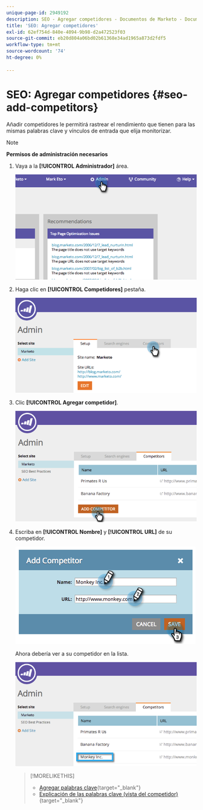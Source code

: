 ```yaml
---
unique-page-id: 2949192
description: SEO - Agregar competidores - Documentos de Marketo - Documentación del producto
title: 'SEO: Agregar competidores'
exl-id: 62ef754d-840e-4094-9b98-d2a472523f03
source-git-commit: eb20d804a06bd02b61368e34ad1965a873d2fdf5
workflow-type: tm+mt
source-wordcount: '74'
ht-degree: 0%

---
```


# SEO: Agregar competidores {#seo-add-competitors}

Añadir competidores le permitirá rastrear el rendimiento que tienen para las mismas palabras clave y vínculos de entrada que elija monitorizar.

>[!NOTE]
>
>**Permisos de administración necesarios**

1. Vaya a la **[!UICONTROL Administrador]** área.

   ![](assets/image2014-9-17-21-3a12-3a15.png)

1. Haga clic en **[!UICONTROL Competidores]** pestaña.

   ![](assets/image2014-9-17-21-3a12-3a31.png)

1. Clic **[!UICONTROL Agregar competidor]**.

   ![](assets/image2014-9-17-21-3a12-3a38.png)

1. Escriba en **[!UICONTROL Nombre]** y **[!UICONTROL URL]** de su competidor.

   ![](assets/image2014-9-17-21-3a13-3a5.png)

   Ahora debería ver a su competidor en la lista.

   ![](assets/image2014-9-17-21-3a13-3a14.png)

   >[!MORELIKETHIS]
   >
   >* [Agregar palabras clave](/help/marketo/product-docs/additional-apps/seo/keywords/seo-add-keywords.md){target="_blank"}
   >* [Explicación de las palabras clave (vista del competidor)](/help/marketo/product-docs/additional-apps/seo/keywords/seo-understanding-keywords.md){target="_blank"}

